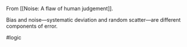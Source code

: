 From [[Noise: A flaw of human judgement]].

Bias and noise—systematic deviation and random scatter—are different components of error.

#logic